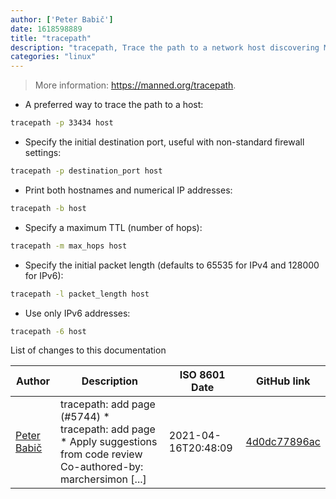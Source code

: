 ```yaml
---
author: ['Peter Babič']
date: 1618598889
title: "tracepath"
description: "tracepath, Trace the path to a network host discovering MTU along this path."
categories: "linux"
---
```

> More information: <https://manned.org/tracepath>.

- A preferred way to trace the path to a host:

```bash
tracepath -p 33434 host
```

- Specify the initial destination port, useful with non-standard firewall settings:

```bash
tracepath -p destination_port host 
```

- Print both hostnames and numerical IP addresses:

```bash
tracepath -b host
```

- Specify a maximum TTL (number of hops):

```bash
tracepath -m max_hops host
```

- Specify the initial packet length (defaults to 65535 for IPv4 and 128000 for IPv6):

```bash
tracepath -l packet_length host
```

- Use only IPv6 addresses:

```bash
tracepath -6 host
```
List of changes to this documentation


Author | Description | ISO 8601 Date | GitHub link
------|-----|-----|-----
[Peter Babič](mailto:peter@babic.dev) | tracepath: add page (#5744) * tracepath: add page * Apply suggestions from code review Co-authored-by: marchersimon [...] | 2021-04-16T20:48:09 | [4d0dc77896ac](https://github.com/tldr-pages/tldr/commit/4d0dc77896ac630e4388a3e874d30864cac36a95)

